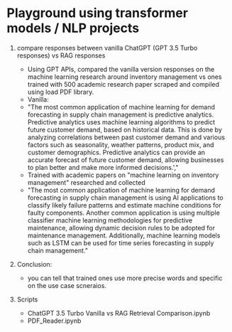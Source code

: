 # Playground using transformer models / NLP projects
1. compare responses between vanilla ChatGPT (GPT 3.5 Turbo responses) vs RAG responses
   - Using GPT APIs, compared the vanilla version responses on the machine learning research around inventory management vs ones trained with 500 academic research paper scraped and compiled using load PDF library.
   - Vanilla:
   - "The most common application of machine learning for demand forecasting in supply chain management is predictive analytics. Predictive analytics uses machine learning algorithms to predict future customer demand, based on historical data. This is done by analyzing correlations between past customer demand and various factors such as seasonality, weather patterns, product mix, and customer demographics. Predictive analytics can provide an accurate forecast of future customer demand, allowing businesses to plan better and make more informed decisions.',"
   - Trained with academic papers on "machine learning on inventory management" researched and collected
   - "The most common application of machine learning for demand forecasting in supply chain management is using AI applications to classify likely failure patterns and estimate machine conditions for faulty components. Another common application is using multiple classifier machine learning methodologies for predictive maintenance, allowing dynamic decision rules to be adopted for maintenance management. Additionally, machine learning models such as LSTM can be used for time series forecasting in supply chain management."

2. Conclusion:
     - you can tell that trained ones use more precise words and specific on the use case scneraios.
    
3. Scripts
     - ChatGPT 3.5 Turbo Vanilla vs RAG Retrieval Comparison.ipynb
     - PDF_Reader.ipynb
